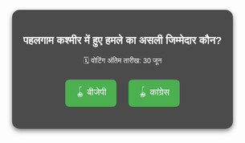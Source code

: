 <!DOCTYPE html>
<html lang="hi">
<head>
  <meta charset="UTF-8">
  <title>पहलगाम हमला पोल</title>
  <meta name="viewport" content="width=device-width, initial-scale=1.0">
  <style>
    body {
      margin: 0;
      padding: 0;
      font-family: 'Arial', sans-serif;
      background: url('https://images.unsplash.com/photo-1568120507148-6e4b9d6dcb80?ixlib=rb-4.0.3&auto=format&fit=crop&w=1350&q=80') no-repeat center center fixed;
      background-size: cover;
      text-align: center;
      color: white;
    }
    .poll-card {
      background: rgba(0, 0, 0, 0.7);
      margin: 50px auto;
      padding: 20px;
      border-radius: 15px;
      width: 90%;
      max-width: 400px;
      box-shadow: 0 4px 10px rgba(0,0,0,0.5);
    }
    button {
      margin: 10px;
      padding: 12px 20px;
      font-size: 18px;
      cursor: pointer;
      border: none;
      border-radius: 8px;
      background-color: #4CAF50;
      color: white;
      transition: background-color 0.3s;
    }
    button:hover {
      background-color: #45a049;
    }
    #result, #thankyou, #shareBtn {
      margin-top: 20px;
      display: none;
    }
    .bar {
      height: 20px;
      background: #4CAF50;
      margin: 10px 0;
      border-radius: 10px;
    }
    #shareBtn {
      background-color: #25D366;
    }
  </style>
</head>
<body>

<div class="poll-card">
  <h2>पहलगाम कश्मीर में हुए हमले का असली जिम्मेदार कौन?</h2>
  <p>🗓 वोटिंग अंतिम तारीख: 30 जून</p>

  <div id="voteButtons">
    <button onclick="vote('bjp')">🪀 बीजेपी</button>
    <button onclick="vote('congress')">🪀 कांग्रेस</button>
  </div>

  <div id="thankyou">
    <h3>🎉 धन्यवाद! आपने वोट डाला।</h3>
  </div>

  <div id="result">
    <h3>🔍 वोटिंग परिणाम:</h3>
    <p>बीजेपी: <span id="bjp-count">0</span>%</p>
    <div class="bar" id="bjp-bar" style="width: 0%"></div>

    <p>कांग्रेस: <span id="congress-count">0</span>%</p>
    <div class="bar" id="congress-bar" style="width: 0%"></div>
  </div>

  <button id="shareBtn" onclick="shareOnWhatsApp()">📤 व्हाट्सएप पर शेयर करें</button>
</div>

<script>
  let votes = {bjp: 0, congress: 0};
  let totalVotes = 0;

  function vote(party) {
    if (localStorage.getItem('voted')) {
      alert("⚠️ आपने पहले ही वोट डाल दिया है!");
      return;
    }

    votes[party]++;
    totalVotes++;

    let bjpPercent = Math.round((votes.bjp / totalVotes) * 100);
    let congressPercent = Math.round((votes.congress / totalVotes) * 100);

    document.getElementById('bjp-count').innerText = bjpPercent;
    document.getElementById('congress-count').innerText = congressPercent;
    document.getElementById('bjp-bar').style.width = bjpPercent + "%";
    document.getElementById('congress-bar').style.width = congressPercent + "%";

    document.getElementById('result').style.display = "block";
    document.getElementById('thankyou').style.display = "block";
    document.getElementById('voteButtons').style.display = "none";
    document.getElementById('shareBtn').style.display = "inline-block";

    localStorage.setItem('voted', 'true');
  }

  function shareOnWhatsApp() {
    let message = encodeURIComponent("मैंने पहलगाम हमले पर अपनी राय दी! आप भी वोट करें 👉 [अपना वेबसाइट लिंक यहाँ डालें]");
    let url = `https://wa.me/?text=${message}`;
    window.open(url, '_blank');
  }
</script>

</body>
</html>
